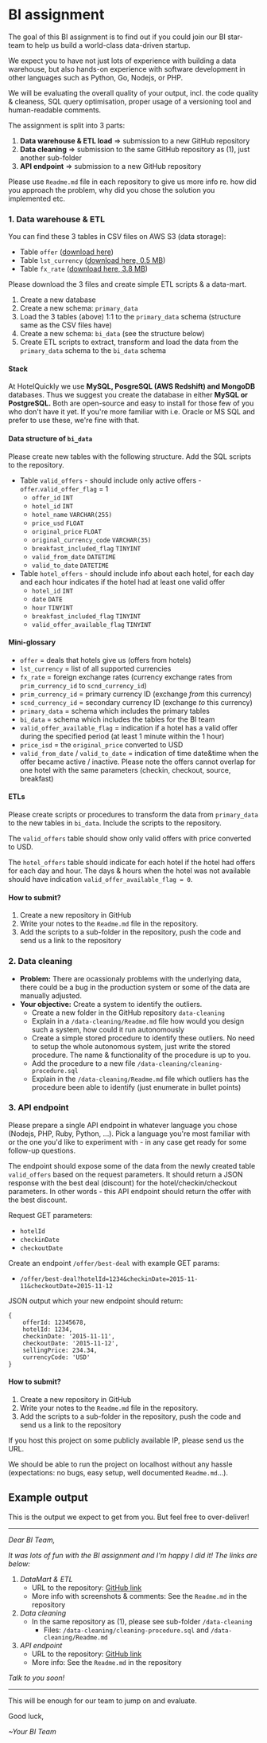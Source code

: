 # BI assignment 

The goal of this BI assignment is to find out if you could join our BI star-team to help us build a world-class data-driven startup.

We expect you to have not just lots of experience with building a data warehouse, but also hands-on experience with software development in other languages such as Python, Go, Nodejs, or PHP.

We will be evaluating the overall quality of your output, incl. the code quality & cleaness, SQL query optimisation, proper usage of a versioning tool and human-readable comments.

The assignment is split into 3 parts:

1. **Data warehouse & ETL load** => submission to a new GitHub repository
2. **Data cleaning** => submission to the same GitHub repository as (1), just another sub-folder
3. **API endpoint** => submission to a new GitHub repository

Please use `Readme.md` file in each repository to give us more info re. how did you approach the problem, why did you chose the solution you implemented etc.

### 1. Data warehouse & ETL

You can find these 3 tables in CSV files on AWS S3 (data storage):

* Table `offer` ([download here](https://s3-ap-southeast-2.amazonaws.com/hq-bi/bi-assignment/offer.csv))
* Table `lst_currency` ([download here, 0.5 MB](https://s3-ap-southeast-2.amazonaws.com/hq-bi/bi-assignment/lst_currency.csv))
* Table `fx_rate` ([download here, 3.8 MB](https://s3-ap-southeast-2.amazonaws.com/hq-bi/bi-assignment/fx_rate.csv))

Please download the 3 files and create simple ETL scripts & a data-mart.

1. Create a new database
2. Create a new schema: `primary_data`
2. Load the 3 tables (above) 1:1 to the `primary_data` schema (structure same as the CSV files have)
2. Create a new schema: `bi_data` (see the structure below)
2. Create ETL scripts to extract, transform and load the data from the `primary_data` schema to the `bi_data` schema

#### Stack

At HotelQuickly we use **MySQL, PosgreSQL (AWS Redshift) and MongoDB** databases. Thus we suggest you create the database in either **MySQL or PostgreSQL.** Both are open-source and easy to install for those few of you who don't have it yet. If you're more familiar with i.e. Oracle or MS SQL and prefer to use these, we're fine with that.

#### Data structure of `bi_data`

Please create new tables with the following structure. Add the SQL scripts to the repository.

* Table `valid_offers` - should include only active offers - `offer`.`valid_offer_flag` = 1
	* `offer_id` `INT`
	* `hotel_id` `INT`
	* `hotel_name` `VARCHAR(255)`
	* `price_usd` `FLOAT`
	* `original_price` `FLOAT`
	* `original_currency_code` `VARCHAR(35)`
	* `breakfast_included_flag` `TINYINT`
	* `valid_from_date` `DATETIME`
	* `valid_to_date` `DATETIME`
* Table `hotel_offers` - should include info about each hotel, for each day and each hour indicates if the hotel had at least one valid offer
	* `hotel_id` `INT`
	* `date` `DATE`
	* `hour` `TINYINT`
	* `breakfast_included_flag` `TINYINT`
	* `valid_offer_available_flag` `TINYINT`

#### Mini-glossary

* `offer` = deals that hotels give us (offers from hotels)
* `lst_currency` = list of all supported currencies
* `fx_rate` = foreign exchange rates (currency exchange rates from `prim_currency_id` to `scnd_currency_id`)
* `prim_currency_id` = primary currency ID (exchange *from* this currency)
* `scnd_currency_id` = secondary currency ID (exchange *to* this currency)
* `primary_data` = schema which includes the primary tables
* `bi_data` = schema which includes the tables for the BI team
* `valid_offer_available_flag` = indication if a hotel has a valid offer during the specified period (at least 1 minute within the 1 hour)
* `price_isd` = the `original_price` converted to USD
* `valid_from_date` / `valid_to_date` = indication of time date&time when the offer became active / inactive. Please note the offers cannot overlap for one hotel with the same parameters (checkin, checkout, source, breakfast)

#### ETLs

Please create scripts or procedures to transform the data from `primary_data` to the new tables in `bi_data`. Include the scripts to the repository.

The `valid_offers` table should show only valid offers with price converted to USD.

The `hotel_offers` table should indicate for each hotel if the hotel had offers for each day and hour. The days & hours when the hotel was not available should have indication `valid_offer_available_flag = 0`.

#### How to submit?

1. Create a new repository in GitHub
2. Write your notes to the `Readme.md` file in the repository.
3. Add the scripts to a sub-folder in the repository, push the code and send us a link to the repository

### 2. Data cleaning

* **Problem:** There are ocassionaly problems with the underlying data, there could be a bug in the production system or some of the data are manually adjusted.
* **Your objective:** Create a system to identify the outliers.
	* Create a new folder in the GitHub repository `data-cleaning`
	* Explain in a `/data-cleaning/Readme.md` file how would you design such a system, how could it run autonomously
	* Create a simple stored procedure to identify these outliers. No need to setup the whole autonomous system, just write the stored procedure. The name & functionality of the procedure is up to you.
	* Add the procedure to a new file `/data-cleaning/cleaning-procedure.sql`
	* Explain in the `/data-cleaning/Readme.md` file which outliers has the procedure been able to identify (just enumerate in bullet points)

### 3. API endpoint

Please prepare a single API endpoint in whatever language you chose (Nodejs, PHP, Ruby, Python, ...). Pick a language you're most familiar with or the one you'd like to experiment with - in any case get ready for some follow-up questions.

The endpoint should expose some of the data from the newly created table `valid_offers` based on the request parameters. It should return a JSON response with the best deal (discount) for the hotel/checkin/checkout parameters. In other words - this API endpoint should return the offer with the best discount.

Request GET parameters:

* `hotelId`
* `checkinDate`
* `checkoutDate`

Create an endpoint `/offer/best-deal` with example GET params:

* `/offer/best-deal?hotelId=1234&checkinDate=2015-11-11&checkoutDate=2015-11-12`

JSON output which your new endpoint should return:

```
{
	offerId: 12345678,
	hotelId: 1234,
	checkinDate: '2015-11-11',
	checkoutDate: '2015-11-12',
	sellingPrice: 234.34,
	currencyCode: 'USD'
}
```

#### How to submit?

1. Create a new repository in GitHub
2. Write your notes to the `Readme.md` file in the repository.
3. Add the scripts to a sub-folder in the repository, push the code and send us a link to the repository

If you host this project on some publicly available IP, please send us the URL.

We should be able to run the project on localhost without any hassle (expectations: no bugs, easy setup, well documented `Readme.md`...).


## Example output

This is the output we expect to get from you. But feel free to over-deliver!

*****

*Dear BI Team,*

*It was lots of fun with the BI assignment and I'm happy I did it! The links are below:*

1. *DataMart & ETL*
	* URL to the repository: [GitHub link](http://www.github.com/example/repo2)
	* More info with screenshots & comments: See the `Readme.md` in the repository
2. *Data cleaning*
	* In the same repository as (1), please see sub-folder `/data-cleaning`
		* Files: `/data-cleaning/cleaning-procedure.sql` and `/data-cleaning/Readme.md`
3. *API endpoint*
	* URL to the repository: [GitHub link](http://www.github.com/example/repo2)
	* More info: See the `Readme.md` in the repository

*Talk to you soon!*

*****

This will be enough for our team to jump on and evaluate. 

Good luck,

*~Your BI Team*

